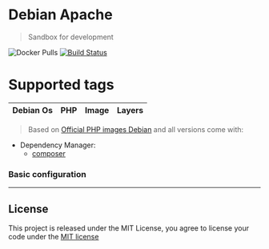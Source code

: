 Debian Apache
========================
> Sandbox for development

![Docker Pulls](https://img.shields.io/docker/pulls/dockerphp/gitlab-ci-pipeline.svg)
[![Build Status](https://travis-ci.org/php-docker/gitlab-ci-pipeline.svg?branch=master)](https://travis-ci.org/php-docker/gitlab-ci-pipeline)

# Supported tags
|Debian Os| PHP | Image | Layers |
| --- | --- | --- |  --- |

> Based on [Official PHP images Debian](https://hub.docker.com/_/debian/) and all versions come with:

* Dependency Manager:
    * [composer][composer]


### Basic configuration 


---

## License

This project is released under the MIT License, you agree to license your code under the [MIT license](LICENSE)

[docker_hub]: https://hub.docker.com/_/php/
[composer]: https://getcomposer.org/
